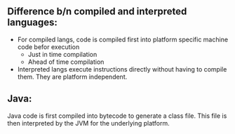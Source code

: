 ## Difference b/n compiled and interpreted languages:
- For compiled langs, code is compiled first into platform specific machine code befor execution
	- Just in time compilation
	- Ahead of time compilation
- Interpreted langs execute instructions directly without having to compile them. They are platform independent.

## Java:
Java code is first compiled into bytecode to generate a class file. This file is then interpreted by the JVM for the underlying platform.